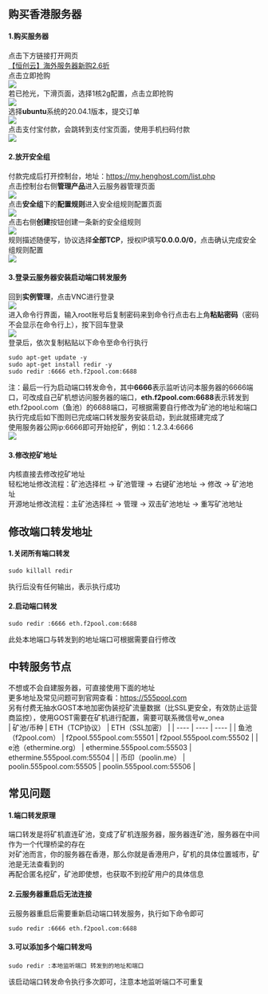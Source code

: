 ## 购买香港服务器
#### 1.购买服务器
点击下方链接打开网页  
<a href="http://my.henghost.com/aff.php?aff=7760" target="_blank">【恒创云】海外服务器新购2.6折</a>  
点击立即抢购  
![](https://img2020.cnblogs.com/blog/1862911/202201/1862911-20220103211449867-691715555.png)  
若已抢光，下滑页面，选择1核2g配置，点击立即抢购  
![](https://img2020.cnblogs.com/blog/1862911/202201/1862911-20220105002650681-1117838623.png)  
选择**ubuntu**系统的20.04.1版本，提交订单  
![](https://img2020.cnblogs.com/blog/1862911/202201/1862911-20220103210922546-2131495215.png)  
点击支付宝付款，会跳转到支付宝页面，使用手机扫码付款  
![](https://img2020.cnblogs.com/blog/1862911/202201/1862911-20220103211534100-1565584560.png)  
#### 2.放开安全组  
付款完成后打开控制台，地址：https://my.henghost.com/list.php  
点击控制台右侧**管理产品**进入云服务器管理页面  
![](https://img2020.cnblogs.com/blog/1862911/202201/1862911-20220104235459296-66110384.png)  
点击**安全组**下的**配置规则**进入安全组规则配置页面  
![](https://img2020.cnblogs.com/blog/1862911/202201/1862911-20220103211648781-430619044.png)  
点击右侧**创建**按钮创建一条新的安全组规则  
![](https://img2020.cnblogs.com/blog/1862911/202201/1862911-20220104234552039-666439689.png)  
规则描述随便写，协议选择**全部TCP**，授权IP填写**0.0.0.0/0**，点击确认完成安全组规则配置  
![](https://img2020.cnblogs.com/blog/1862911/202201/1862911-20220104234823347-748641726.png)  
#### 3.登录云服务器安装启动端口转发服务  
回到**实例管理**，点击VNC进行登录  
![](https://img2020.cnblogs.com/blog/1862911/202201/1862911-20220103211738410-830408536.png)  
进入命令行界面，输入root账号后复制密码来到命令行点击右上角**粘贴密码**（密码不会显示在命令行上），按下回车登录  
![](https://img2020.cnblogs.com/blog/1862911/202201/1862911-20220104234622008-1466259228.png)  
登录后，依次复制粘贴以下命令至命令行执行  
```
sudo apt-get update -y
sudo apt-get install redir -y
sudo redir :6666 eth.f2pool.com:6688
```
注：最后一行为启动端口转发命令，其中**6666**表示监听访问本服务器的6666端口，可改成自己矿机想访问服务器的端口，**eth.f2pool.com:6688**表示转发到eth.f2pool.com（鱼池）的6688端口，可根据需要自行修改为矿池的地址和端口  
执行完成后如下图则已完成端口转发服务安装启动，到此就搭建完成了  
使用服务器公网ip:6666即可开始挖矿，例如：1.2.3.4:6666  
![](https://img2020.cnblogs.com/blog/1862911/202201/1862911-20220103211811028-1415726858.png)  
#### 3.修改挖矿地址    
内核直接去修改挖矿地址  
轻松地址修改流程：矿池选择栏 -> 矿池管理 -> 右键矿池地址 -> 修改 -> 矿池地址  
开源地址修改流程：主矿池选择栏 -> 管理 -> 双击矿池地址 -> 重写矿池地址
## 修改端口转发地址  
#### 1.关闭所有端口转发  
```
sudo killall redir
```
执行后没有任何输出，表示执行成功  
#### 2.启动端口转发  
```
sudo redir :6666 eth.f2pool.com:6688
```
此处本地端口与转发到的地址端口可根据需要自行修改  


## 中转服务节点  
不想或不会自建服务器，可直接使用下面的地址  
更多地址及常见问题可到官网查看：<a href="https://555pool.com" target="_blank">https://555pool.com</a>  
另有付费无抽水GOST本地加密伪装挖矿流量数据（比SSL更安全，有效防止运营商监控），使用GOST需要在矿机进行配置，需要可联系微信号w_onea  
|    矿池/币种  |   ETH（TCP协议）      |   ETH（SSL加密）      |
| ---- | ---- | ---- |
|   鱼池（f2pool.com）   |   f2pool.555pool.com:55501      |   f2pool.555pool.com:55502      |
|   e池（ethermine.org）   |   ethermine.555pool.com:55503      |   ethermine.555pool.com:55504      |
|   币印（poolin.me）   |   poolin.555pool.com:55505      |   poolin.555pool.com:55506      |
 

## 常见问题  
#### 1.端口转发原理  
端口转发是将矿机直连矿池，变成了矿机连服务器，服务器连矿池，服务器在中间作为一个代理桥梁的存在  
对矿池而言，你的服务器在香港，那么你就是香港用户，矿机的具体位置城市，矿池是无法查看到的  
再配合匿名挖矿，矿池即使想，也获取不到挖矿用户的具体信息  
#### 2.云服务器重启后无法连接  
云服务器重启后需要重新启动端口转发服务，执行如下命令即可  
```
sudo redir :6666 eth.f2pool.com:6688
```
#### 3.可以添加多个端口转发吗  
```
sudo redir :本地监听端口 转发到的地址和端口
```
该启动端口转发命令执行多次即可，注意本地监听端口不可重复  

